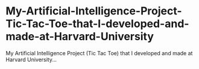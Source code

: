 # My-Artificial-Intelligence-Project-Tic-Tac-Toe-that-I-developed-and-made-at-Harvard-University
My Artificial Intelligence Project (Tic Tac Toe) that I developed and made at Harvard University...

